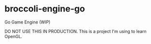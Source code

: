 # broccoli-engine-go
Go Game Engine (WIP)

DO NOT USE THIS IN PRODUCTION. This is a project I'm using to learn OpenGL.
